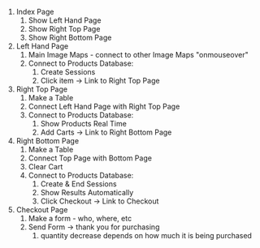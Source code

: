 1. Index Page
   1. Show Left Hand Page
   2. Show Right Top Page
   3. Show Right Bottom Page
2. Left Hand Page
   1. Main Image Maps - connect to other Image Maps "onmouseover"
   2. Connect to Products Database:
      1. Create Sessions
      2. Click item -> Link to Right Top Page
3. Right Top Page
   1. Make a Table
   2. Connect Left Hand Page with Right Top Page
   3. Connect to Products Database:
      1. Show Products Real Time
      2. Add Carts -> Link to Right Bottom Page
4. Right Bottom Page
   1. Make a Table
   2. Connect Top Page with Bottom Page
   3. Clear Cart
   4. Connect to Products Database:
      1. Create & End Sessions
      2. Show Results Automatically
      3. Click Checkout -> Link to Checkout
5. Checkout Page
   1. Make a form - who, where, etc
   2. Send Form -> thank you for purchasing
      1. quantity decrease depends on how much it is being purchased